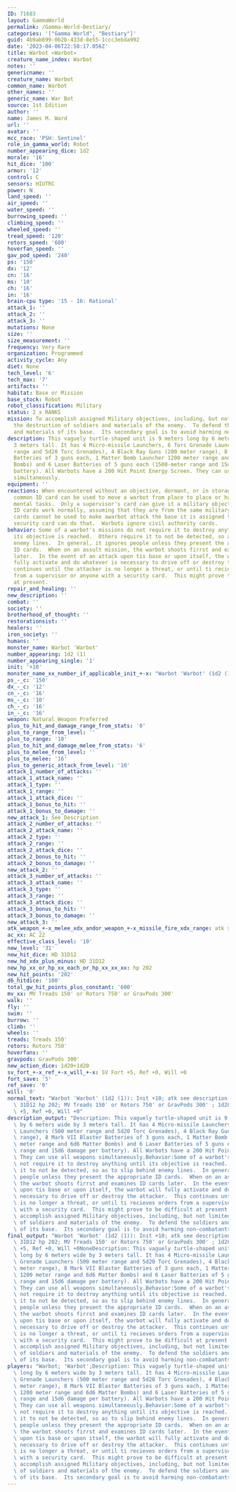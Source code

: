 ```yaml
---
ID: 71683
layout: GammaWorld
permalink: /Gamma-World-Bestiary/
categories: '["Gamma World", "Bestiary"]'
guid: 4b9ab699-0b2b-433d-8e55-1ccc3ebda992
date: '2023-04-06T22:58:17.056Z'
title: Warbot «Warbot»
creature_name_index: Warbot
notes: ''
genericname: ''
creature_name: Warbot
common_name: Warbot
other_names: ''
generic_name: War Bot
source: 1st Edition
author: ''
name: James M. Ward
url: ''
avatar: ''
mcc_race: 'PSH: Sentinel'
role_in_gamma_world: Robot
number_appearing_dice: 1d2
morale: '16'
hit_dice: '100'
armor: '12'
control: C
sensors: HIUTRC
power: N
land_speed: ''
air_speed: ''
water_speed: ''
burrowing_speed: ''
climbing_speed: ''
wheeled_speed: ''
tread_speed: '120'
rotors_speed: '600'
hoverfan_speed: ''
gav_pod_speed: '240'
ps: '150'
dx: '12'
cn: '16'
ms: '10'
ch: '16'
in: '16'
brain-cpu type: '15 - 16: Rational'
attack_1: ''
attack_2: ''
attack_3: ''
mutations: None
size: ''
size_measurement: ''
frequency: Very Rare
organization: Programmed
activity_cycle: Any
diet: None
tech_level: '6'
tech_max: '7'
artifacts: ''
habitat: Base or Mission
base_stock: Robot
robot_classification: Military
status: 2 x RANKS
mission: To accomplish assigned Military objectives, including, but not limited to
  the destruction of soldiers and materials of the enemy.  To defend the soldiers
  and materials of its base.  Its secondary goal is to avoid harming non-combatants.
description: This vaguely turtle-shaped unit is 9 meters long by 6 meters wide by
  3 meters tall. It has 4 Micro-missile Launchers, 6 Torc Grenade Launchers (500 meter
  range and 5d20 Torc Grenades), 4 Black Ray Guns (200 meter range), 8 Mark VII Blaster
  Batteries of 3 guns each, 1 Matter Bomb Launcher 1200 meter range and 6d6 Matter
  Bombs) and 6 Laser Batteries of 5 guns each (1500-meter range and 15d6 damage per
  battery). All Warbots have a 200 Hit Point Energy Screen. They can use all weapons
  simultaneously.
equipment: ''
reactions: When encountered without an objective, dormant, or in storage, a military
  common ID card can be used to move a warbot from place to place or have it perform
  mental tasks.  Only a supervisor's card can give it a military objective.  maintenance
  ID cards work normally, assuming that they are from the same military base.  Programmer's
  cards cannot be used to make awarbot attack the base it is assigned to.  Only a
  security card can do that.  Warbots ignore civil authority cards.
behavior: Some of a warbot's missions do not require it to destroy anything until
  its objective is reached.  Others require it to not be detected, so as to slip behind
  enemy lines.  In general, it ignores people unless they present the appropriate
  ID cards.  When on an assult mission, the warbot shoots firrst and examines ID cards
  later.  In the event of an attack upon tis base or upon itself, the warbot will
  fully activate and do whatever is necessary to drive off or destroy the attacker.  This
  continues until the attacker is no longer a threat, or until ti recieves orders
  from a supervisor or anyone with a security card.  This might prove to be difficult
  at present.
repair_and_healing: ''
new_description: ''
combat: ''
society: ''
brotherhood_of_thought: ''
restorationsist: ''
healers: ''
iron_society: ''
humans: ''
monster_name: Warbot 'Warbot'
number_appearing: 1d2 (1)
number_appearing_single: '1'
init: '+10'
monster_name_xx_number_if_applicable_init_+-x: "Warbot 'Warbot' (1d2 (1)): Init +10"
ps_-_c: '150'
dx_-_c: '12'
cn_-_c: '16'
ms_-_c: '10'
ch_-_c: '16'
in_-_c: '16'
weapon: Natural Weapon Preferred
plus_to_hit_and_damage_range_from_stats: '0'
plus_to_range_from_level: ''
plus_to_range: '10'
plus_to_hit_and_damage_melee_from_stats: '6'
plus_to_melee_from_level: ''
plus_to_melee: '16'
plus_to_generic_attack_from_level: '10'
attack_1_number_of_attacks: ''
attack_1_attack_name: ''
attack_1_type: ''
attack_1_range: ''
attack_1_attack_dice: ''
attack_1_bonus_to_hit: ''
attack_1_bonus_to_damage: ''
new_attack_1: See Description
attack_2_number_of_attacks: ''
attack_2_attack_name: ''
attack_2_type: ''
attack_2_range: ''
attack_2_attack_dice: ''
attack_2_bonus_to_hit: ''
attack_2_bonus_to_damage: ''
new_attack_2: ''
attack_3_number_of_attacks: ''
attack_3_attack_name: ''
attack_3_type: ''
attack_3_range: ''
attack_3_attack_dice: ''
attack_3_bonus_to_hit: ''
attack_3_bonus_to_damage: ''
new_attack_3: ''
atk_weapon_+-x_melee_xdx_andor_weapon_+-x_missile_fire_xdx_range: atk see description
ac_xx: AC 22
effective_class_level: '10'
new_level: '31'
new_hit_dice: HD 31D12
new_hd_xdx_plus_minus: HD 31D12
new_hp_xx_or_hp_xx_each_or_hp_xx_xx_xx: hp 202
new_hit_points: '202'
d6_hitdice: '100'
total_gw_hit_points_plus_constant: '600'
mv_xx: MV Treads 150' or Rotors 750' or GravPods 300'
walk: ''
fly: ''
swim: ''
burrow: ''
climb: ''
wheels: ''
treads: Treads 150'
rotors: Rotors 750'
hoverfans: ''
gravpods: GravPods 300'
new_action_dice: 1d20+1d20
sv_fort_+-x_ref_+-x_will_+-x: SV Fort +5, Ref +0, Will +0
fort_save: '5'
ref_save: '0'
will: '0'
normal_text: "Warbot 'Warbot' (1d2 (1)): Init +10; atk see description; AC 22; HD\
  \ 31D12 hp 202; MV Treads 150' or Rotors 750' or GravPods 300' ; 1d20+1d20; SV Fort\
  \ +5, Ref +0, Will +0"
description_output: "Description: This vaguely turtle-shaped unit is 9 meters long\
  \ by 6 meters wide by 3 meters tall. It has 4 Micro-missile Launchers, 6 Torc Grenade\
  \ Launchers (500 meter range and 5d20 Torc Grenades), 4 Black Ray Guns (200 meter\
  \ range), 8 Mark VII Blaster Batteries of 3 guns each, 1 Matter Bomb Launcher 1200\
  \ meter range and 6d6 Matter Bombs) and 6 Laser Batteries of 5 guns each (1500-meter\
  \ range and 15d6 damage per battery). All Warbots have a 200 Hit Point Energy Screen.\
  \ They can use all weapons simultaneously.Behavior:Some of a warbot's missions do\
  \ not require it to destroy anything until its objective is reached.  Others require\
  \ it to not be detected, so as to slip behind enemy lines.  In general, it ignores\
  \ people unless they present the appropriate ID cards.  When on an assult mission,\
  \ the warbot shoots firrst and examines ID cards later.  In the event of an attack\
  \ upon tis base or upon itself, the warbot will fully activate and do whatever is\
  \ necessary to drive off or destroy the attacker.  This continues until the attacker\
  \ is no longer a threat, or until ti recieves orders from a supervisor or anyone\
  \ with a security card.  This might prove to be difficult at present.Mission: To\
  \ accomplish assigned Military objectives, including, but not limited to the destruction\
  \ of soldiers and materials of the enemy.  To defend the soldiers and materials\
  \ of its base.  Its secondary goal is to avoid harming non-combatants."
final_output: "Warbot 'Warbot' (1d2 (1)): Init +10; atk see description; AC 22; HD\
  \ 31D12 hp 202; MV Treads 150' or Rotors 750' or GravPods 300' ; 1d20+1d20; SV Fort\
  \ +5, Ref +0, Will +0NoneDescription: This vaguely turtle-shaped unit is 9 meters\
  \ long by 6 meters wide by 3 meters tall. It has 4 Micro-missile Launchers, 6 Torc\
  \ Grenade Launchers (500 meter range and 5d20 Torc Grenades), 4 Black Ray Guns (200\
  \ meter range), 8 Mark VII Blaster Batteries of 3 guns each, 1 Matter Bomb Launcher\
  \ 1200 meter range and 6d6 Matter Bombs) and 6 Laser Batteries of 5 guns each (1500-meter\
  \ range and 15d6 damage per battery). All Warbots have a 200 Hit Point Energy Screen.\
  \ They can use all weapons simultaneously.Behavior:Some of a warbot's missions do\
  \ not require it to destroy anything until its objective is reached.  Others require\
  \ it to not be detected, so as to slip behind enemy lines.  In general, it ignores\
  \ people unless they present the appropriate ID cards.  When on an assult mission,\
  \ the warbot shoots firrst and examines ID cards later.  In the event of an attack\
  \ upon tis base or upon itself, the warbot will fully activate and do whatever is\
  \ necessary to drive off or destroy the attacker.  This continues until the attacker\
  \ is no longer a threat, or until ti recieves orders from a supervisor or anyone\
  \ with a security card.  This might prove to be difficult at present.Mission: To\
  \ accomplish assigned Military objectives, including, but not limited to the destruction\
  \ of soldiers and materials of the enemy.  To defend the soldiers and materials\
  \ of its base.  Its secondary goal is to avoid harming non-combatants."
players: "Warbot; 'Warbot';Description: This vaguely turtle-shaped unit is 9 meters\
  \ long by 6 meters wide by 3 meters tall. It has 4 Micro-missile Launchers, 6 Torc\
  \ Grenade Launchers (500 meter range and 5d20 Torc Grenades), 4 Black Ray Guns (200\
  \ meter range), 8 Mark VII Blaster Batteries of 3 guns each, 1 Matter Bomb Launcher\
  \ 1200 meter range and 6d6 Matter Bombs) and 6 Laser Batteries of 5 guns each (1500-meter\
  \ range and 15d6 damage per battery). All Warbots have a 200 Hit Point Energy Screen.\
  \ They can use all weapons simultaneously.Behavior:Some of a warbot's missions do\
  \ not require it to destroy anything until its objective is reached.  Others require\
  \ it to not be detected, so as to slip behind enemy lines.  In general, it ignores\
  \ people unless they present the appropriate ID cards.  When on an assult mission,\
  \ the warbot shoots firrst and examines ID cards later.  In the event of an attack\
  \ upon tis base or upon itself, the warbot will fully activate and do whatever is\
  \ necessary to drive off or destroy the attacker.  This continues until the attacker\
  \ is no longer a threat, or until ti recieves orders from a supervisor or anyone\
  \ with a security card.  This might prove to be difficult at present.Mission: To\
  \ accomplish assigned Military objectives, including, but not limited to the destruction\
  \ of soldiers and materials of the enemy.  To defend the soldiers and materials\
  \ of its base.  Its secondary goal is to avoid harming non-combatants.|"
---
```

</br>